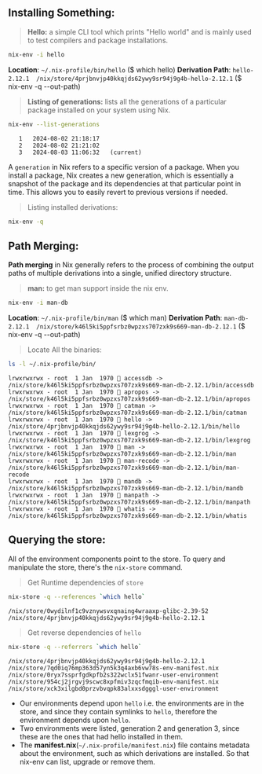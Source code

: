 ## Installing Something:


> **Hello:** a simple CLI tool which prints "Hello world" and is mainly used to test compilers and package installations.

```bash
nix-env -i hello
```
**Location**: `~/.nix-profile/bin/hello` ($ which hello)
**Derivation Path**: `hello-2.12.1  /nix/store/4prjbnvjp40kkqjds62ywy9sr94j9g4b-hello-2.12.1` ($ nix-env -q --out-path)

> **Listing of generations:** lists all the generations of a particular package installed on your system using Nix.
```bash
nix-env --list-generations
```

```
   1   2024-08-02 21:18:17
   2   2024-08-02 21:21:02
   3   2024-08-03 11:06:32   (current)
```

A `generation` in Nix refers to a specific version of a package. When you install a package, Nix creates a new generation, which is essentially a snapshot of the package and its dependencies at that particular point in time. This allows you to easily revert to previous versions if needed.

> Listing installed derivations:
```bash
nix-env -q
```

## Path Merging:
**Path merging** in Nix generally refers to the process of combining the output paths of multiple derivations into a single, unified directory structure.
> **man:** to get man support inside the nix env.
```bash
nix-env -i man-db
```
**Location**: `~/.nix-profile/bin/man` ($ which man)
**Derivation Path**: `man-db-2.12.1  /nix/store/k46l5ki5ppfsrbz0wpzxs707zxk9s669-man-db-2.12.1` ($ nix-env -q --out-path)

> Locate All the binaries:
```bash
ls -l ~/.nix-profile/bin/
```

```
lrwxrwxrwx - root  1 Jan  1970  accessdb -> /nix/store/k46l5ki5ppfsrbz0wpzxs707zxk9s669-man-db-2.12.1/bin/accessdb
lrwxrwxrwx - root  1 Jan  1970  apropos -> /nix/store/k46l5ki5ppfsrbz0wpzxs707zxk9s669-man-db-2.12.1/bin/apropos
lrwxrwxrwx - root  1 Jan  1970  catman -> /nix/store/k46l5ki5ppfsrbz0wpzxs707zxk9s669-man-db-2.12.1/bin/catman
lrwxrwxrwx - root  1 Jan  1970  hello -> /nix/store/4prjbnvjp40kkqjds62ywy9sr94j9g4b-hello-2.12.1/bin/hello
lrwxrwxrwx - root  1 Jan  1970  lexgrog -> /nix/store/k46l5ki5ppfsrbz0wpzxs707zxk9s669-man-db-2.12.1/bin/lexgrog
lrwxrwxrwx - root  1 Jan  1970  man -> /nix/store/k46l5ki5ppfsrbz0wpzxs707zxk9s669-man-db-2.12.1/bin/man
lrwxrwxrwx - root  1 Jan  1970  man-recode -> /nix/store/k46l5ki5ppfsrbz0wpzxs707zxk9s669-man-db-2.12.1/bin/man-recode
lrwxrwxrwx - root  1 Jan  1970  mandb -> /nix/store/k46l5ki5ppfsrbz0wpzxs707zxk9s669-man-db-2.12.1/bin/mandb
lrwxrwxrwx - root  1 Jan  1970  manpath -> /nix/store/k46l5ki5ppfsrbz0wpzxs707zxk9s669-man-db-2.12.1/bin/manpath
lrwxrwxrwx - root  1 Jan  1970  whatis -> /nix/store/k46l5ki5ppfsrbz0wpzxs707zxk9s669-man-db-2.12.1/bin/whatis
```

## Querying the store:
All of the environment components point to the store.
To query and manipulate the store, there's the `nix-store` command.

> Get Runtime dependencies of `store`
```bash
nix-store -q --references `which hello`
```

```
/nix/store/0wydilnf1c9vznywsvxqnaing4wraaxp-glibc-2.39-52
/nix/store/4prjbnvjp40kkqjds62ywy9sr94j9g4b-hello-2.12.1
```

> Get reverse dependencies of `hello`
```bash
nix-store -q --referrers `which hello`
```

```
/nix/store/4prjbnvjp40kkqjds62ywy9sr94j9g4b-hello-2.12.1
/nix/store/7qd0iq76mp363d57yn5k3q4axb6vw78s-env-manifest.nix
/nix/store/0ryx7ssprfgdkpfb2s322wclx51fwanr-user-environment
/nix/store/954cj2jrgvj9scwc8xpfmiv3zqcfmqib-env-manifest.nix
/nix/store/xck3xilgbd0przvbvqpk83alxxsdgggl-user-environment
```
* Our environments depend upon `hello` i.e. the environments are in the store, and since they contain symlinks to `hello`, therefore the environment depends upon `hello`.
* Two environments were listed, generation 2 and generation 3, since these are the ones that had hello installed in them.
* The **manifest.nix**(`~/.nix-profile/manifest.nix`) file contains metadata about the environment, such as which derivations are installed. So that nix-env can list, upgrade or remove them.
